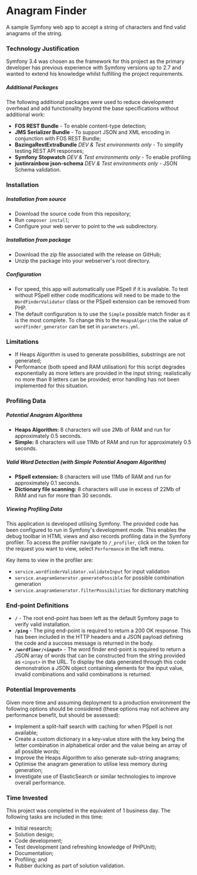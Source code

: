 # Anagram Finder
A sample Symfony web app to accept a string of characters and find valid anagrams of the
string.

### Technology Justification
Symfony 3.4 was chosen as the framework for this project as the primary developer has
previous experience with Symfony versions up to 2.7 and wanted to extend his knowledge
whilst fulfilling the project requirements.

##### Additional Packages
The following additional packages were used to reduce development overhead and add
functionality beyond the base specifications without additional work:
- **FOS REST Bundle** - To enable content-type detection;
- **JMS Serializer Bundle** - To support JSON and XML encoding in conjunction with FOS
REST Bundle;
- **BazingaRestExtraBundle** *DEV & Test environments only* - To simplify testing REST
API responses;
- **Symfony Stopwatch** *DEV & Test environments only* - To enable profiling
- **justinrainbow json-schema** *DEV & Test environments only* - JSON Schema validation.


### Installation

##### Installation from source
- Download the source code from this repository;
- Run `composer install`;
- Configure your web server to point to the `web` subdirectory.

##### Installation from package
- Download the zip file associated with the release on GitHub;
- Unzip the package into your webserver's root directory.

##### Configuration
- For speed, this app will automatically use PSpell if it is available.  To test without
PSpell either code modifications will need to be made to the `WordFinderValidator` class
or the PSpell extension can be removed from PHP.
- The default configuration is to use the `Simple` possible match finder as it is the
most complete.  To change this to the `HeapsAlgorithm` the value of `wordfinder_generator`
can be set in `parameters.yml`. 

### Limitations

- If Heaps Algorithm is used to generate possibilities, substrings are not generated;
- Performance (both speed and RAM utilisation) for this script degrades exponentially
as more letters are provided in the input string; realistically no more than 8 letters can
be provided; error handling has not been implemented for this situation.

### Profiling Data

##### Potential Anagram Algorithms
- **Heaps Algorithm:** 8 characters will use 2Mb of RAM and run for approximately 0.5 seconds.
- **Simple:** 8 characters will use 11Mb of RAM and run for approximately 0.5 seconds.

##### Valid Word Detection (with Simple Potential Anagam Algorithm)
- **PSpell extension:** 8 characters will use 11Mb of RAM and run for approximately 0.1
seconds.
- **Dictionary file scanning:** 8 characters will use in excess of 22Mb of RAM and run for
more than 30 seconds.

##### Viewing Profiling Data
This application is developed utilising Symfony.  The provided code has been configured
to run in Symfony's development mode.  This enables the debug toolbar in HTML views and
also records profiling data in the Symfony profiler.  To access the profiler navigate
to `/_profiler`, click on the token for the request you want to view, select
`Performance` in the left menu.

Key items to view in the profiler are:
- `service.wordfinderValidator.validateInput` for input validation
- `service.anagramGenerator.generatePossible` for possible combination generation
- `service.anagramGenerator.filterPossibilities` for dictionary matching

### End-point Definitions
- **`/`** - The root end-point has been left as the default Symfony page to verify valid
installation.
- **`/ping`** - The ping end-point is required to return a 200 OK response.  This has been
included in the HTTP headers and a JSON payload defining the code and a success message
is returned in the body.
- **`/wordfiner/<input>`** - The word finder end-point is required to return a JSON array
of words that can be constructed from the string provided as `<input>` in the URL.  To
display the data generated through this code demonstration a JSON object containing
elements for the input value, invalid combinations and valid combinations is returned.

### Potential Improvements
Given more time and assuming deployment to a production environment the following options
should be considered (these options may not achieve any performance benefit, but should be
assessed):
- Implement a split-half search with caching for when PSpell is not available;
- Create a custom dictionary in a key-value store with the key being the letter combination
in alphabetical order and the value being an array of all possible words;
- Improve the Heaps Algorithm to also generate sub-string anagrams;
- Optimise the anagram generation to utilise less memory during generation;
- Investigate use of ElasticSearch or similar technologies to improve overall performance.

### Time Invested
This project was completed in the equivalent of 1 business day. The following tasks are
included in this time:
- Initial research;
- Solution design;
- Code development;
- Test development (and refreshing knowledge of PHPUnit);
- Documentation;
- Profiling; and
- Rubber ducking as part of solution validation.